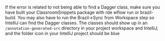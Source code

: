 If the error is related to not being able to find a Dagger class, make sure you have built your ClassroomSnippets
package with rde wflow run or brazil-build. You may also have to run the Brazil->Sync from Workspace step so IntelliJ
can find the Dagger classes. The classes should show up in an `/annotation-generated-src` directory in your project
workspace and IntelliJ, and the folder icon in your IntelliJ project should be blue
